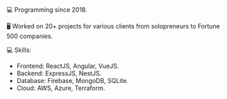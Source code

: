 💻 Programming since 2018.

🖥 Worked on 20+ projects for various clients from solopreneurs to Fortune 500 companies.

💻 Skills:
  - Frontend: ReactJS, Angular, VueJS.
  - Backend: ExpressJS, NestJS.
  - Database: Firebase, MongoDB, SQLite.
  - Cloud: AWS, Azure, Terraform.
  
  
